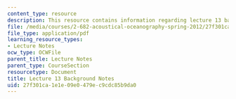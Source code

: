 ```yaml
---
content_type: resource
description: This resource contains information regarding lecture 13 background notes.
file: /media/courses/2-682-acoustical-oceanography-spring-2012/27f301ca1e1e09e0479ec9cdc85b9da0_MIT2_682S12_bglec13.pdf
file_type: application/pdf
learning_resource_types:
- Lecture Notes
ocw_type: OCWFile
parent_title: Lecture Notes
parent_type: CourseSection
resourcetype: Document
title: Lecture 13 Background Notes
uid: 27f301ca-1e1e-09e0-479e-c9cdc85b9da0
---
```

